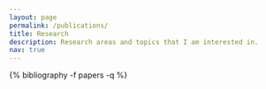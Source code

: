 ```yaml
---
layout: page
permalink: /publications/
title: Research
description: Research areas and topics that I am interested in.
nav: true
---
```

<!-- _pages/publications.md -->
<div class="publications">
  {% bibliography -f papers -q %}

</div>
